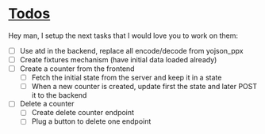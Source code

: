 # [Todos](https://discord.com/channels/@me/692842115159425075/865317438005968916)

Hey man, I setup the next tasks that I would love you to work on them:

- [ ]  Use atd in the backend, replace all encode/decode from yojson_ppx
- [ ]  Create fixtures mechanism (have initial data loaded already)
- [ ]  Create a counter from the frontend
    - [ ]  Fetch the initial state from the server and keep it in a state
    - [ ]  When a new counter is created, update first the state and later POST it to the backend
- [ ]  Delete a counter
    - [ ]  Create delete counter endpoint
    - [ ]  Plug a button to delete one endpoint
